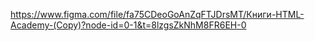 https://www.figma.com/file/fa75CDeoGoAnZqFTJDrsMT/Книги-HTML-Academy-(Copy)?node-id=0-1&t=8lzgsZkNhM8FR6EH-0
